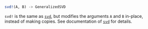 ```julia
svd!(A, B) -> GeneralizedSVD
```

`svd!` is the same as [`svd`](@ref), but modifies the arguments `A` and `B` in-place, instead of making copies. See documentation of [`svd`](@ref) for details.
